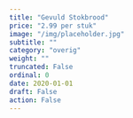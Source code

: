 ```yaml
---
title: "Gevuld Stokbrood"
price: "2.99 per stuk"
image: "/img/placeholder.jpg"
subtitle: ""
category: "overig"
weight: ""
truncated: False
ordinal: 0
date: 2020-01-01
draft: False
action: False
---
```

